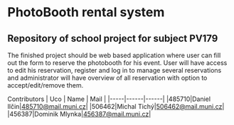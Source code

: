 # PhotoBooth rental system
## Repository of school project for subject PV179

The finished project should be web based application where user can fill out the form to reserve the photobooth for his event. User will have access to edit his reservation, register and log in to manage several reservations and administrator will have overview of all reservation with option to accept/edit/remove them.

Contributors
| Uco | Name | Mail |
|-----|------|------|
|485710|Daniel Ilčin|485710@mail.muni.cz|
|506462|Michal Tichý|506462@mail.muni.cz|
|456387|Dominik Mlynka|456387@mail.muni.cz|
